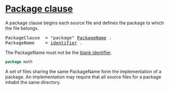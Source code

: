 # [Package clause](#package-clause)

A package clause begins each source file and defines the package to which the file belongs.

<pre>
<a id="PackageClause">PackageClause</a>  = "package" <a href="#PackageName">PackageName</a> .
<a id="PackageName">PackageName</a>    = <a href="/Lexical elements/identifiers.html#identifier">identifier</a> .
</pre>

The PackageName must not be the [blank identifier](/Declarations%20and%20scope/blank_identifier.html).

```go
package math
```

A set of files sharing the same PackageName form the implementation of a package. An implementation may require that all source files for a package inhabit the same directory.

